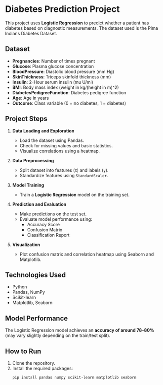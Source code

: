 # Diabetes Prediction Project

This project uses **Logistic Regression** to predict whether a patient has diabetes based on diagnostic measurements. The dataset used is the Pima Indians Diabetes Dataset.

## Dataset

- **Pregnancies**: Number of times pregnant   
- **Glucose**: Plasma glucose concentration  
- **BloodPressure**: Diastolic blood pressure (mm Hg)  
- **SkinThickness**: Triceps skinfold thickness (mm)  
- **Insulin**: 2-Hour serum insulin (mu U/ml)  
- **BMI**: Body mass index (weight in kg/(height in m)^2)  
- **DiabetesPedigreeFunction**: Diabetes pedigree function   
- **Age**: Age in years  
- **Outcome**: Class variable (0 = no diabetes, 1 = diabetes)  

## Project Steps

1. **Data Loading and Exploration**  
   - Load the dataset using Pandas.  
   - Check for missing values and basic statistics.  
   - Visualize correlations using a heatmap.

2. **Data Preprocessing**  
   - Split dataset into features (`X`) and labels (`y`).  
   - Standardize features using `StandardScaler`.

3. **Model Training**  
   - Train a **Logistic Regression** model on the training set.

4. **Prediction and Evaluation**  
   - Make predictions on the test set.  
   - Evaluate model performance using:  
     - Accuracy Score  
     - Confusion Matrix  
     - Classification Report

5. **Visualization**  
   - Plot confusion matrix and correlation heatmap using Seaborn and Matplotlib.

## Technologies Used

- Python  
- Pandas, NumPy  
- Scikit-learn  
- Matplotlib, Seaborn  

## Model Performance

The Logistic Regression model achieves an **accuracy of around 78–80%** (may vary slightly depending on the train/test split).  

## How to Run

1. Clone the repository.  
2. Install the required packages:  
   ```bash
   pip install pandas numpy scikit-learn matplotlib seaborn
